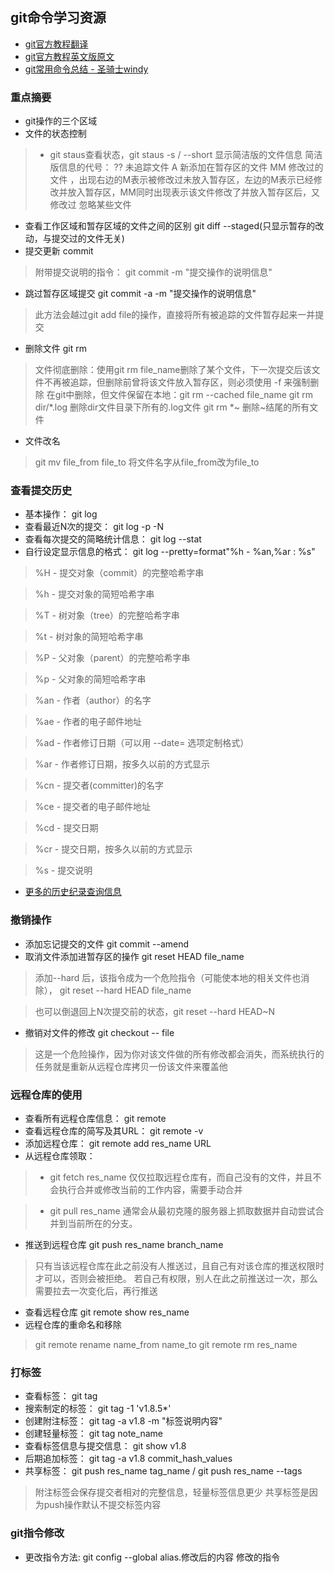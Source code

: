 ## git命令学习资源
* [git官方教程翻译](https://git-scm.com/book/zh/v2/%E8%B5%B7%E6%AD%A5-%E5%85%B3%E4%BA%8E%E7%89%88%E6%9C%AC%E6%8E%A7%E5%88%B6)
* [git官方教程英文版原文](https://git-scm.com/doc)
* [git常用命令总结 - 圣骑士windy](http://www.cnblogs.com/mengdd/p/4153773.html)


### 重点摘要
* git操作的三个区域
* 文件的状态控制

> * git staus查看状态，git staus -s / --short 显示简洁版的文件信息
> 简洁版信息的代号：
> ?? 未追踪文件
> A 新添加在暂存区的文件
> MM 修改过的文件 ，出现右边的M表示被修改过未放入暂存区，左边的M表示已经修改并放入暂存区，MM同时出现表示该文件修改了并放入暂存区后，又修改过
> 忽略某些文件

* 查看工作区域和暂存区域的文件之间的区别 git diff --staged(只显示暂存的改动，与提交过的文件无关)
* 提交更新 commit

> 附带提交说明的指令： git commit -m "提交操作的说明信息"

* 跳过暂存区域提交 git commit -a -m "提交操作的说明信息"
> 此方法会越过git add file的操作，直接将所有被追踪的文件暂存起来一并提交

* 删除文件 git rm
> 文件彻底删除：使用git rm file_name删除了某个文件，下一次提交后该文件不再被追踪，但删除前曾将该文件放入暂存区，则必须使用 -f 来强制删除
> 在git中删除，但文件保留在本地：git rm --cached file_name
> git rm dir/\*.log 删除dir文件目录下所有的.log文件
> git rm \*~ 删除~结尾的所有文件

* 文件改名
> git mv file_from file_to 将文件名字从file_from改为file_to

 ### 查看提交历史 
 * 基本操作： git log
 * 查看最近N次的提交： git log -p -N
 * 查看每次提交的简略统计信息： git log --stat
 * 自行设定显示信息的格式： git log --pretty=format"%h - %an,%ar : %s"

> %H - 提交对象（commit）的完整哈希字串

> %h - 提交对象的简短哈希字串

> %T - 树对象（tree）的完整哈希字串

> %t - 树对象的简短哈希字串

> %P - 父对象（parent）的完整哈希字串

> %p - 父对象的简短哈希字串

> %an - 作者（author）的名字

> %ae - 作者的电子邮件地址

> %ad - 作者修订日期（可以用 --date= 选项定制格式）

> %ar - 作者修订日期，按多久以前的方式显示

> %cn - 提交者(committer)的名字

> %ce - 提交者的电子邮件地址

> %cd - 提交日期

> %cr - 提交日期，按多久以前的方式显示

> %s - 提交说明
 
 * [更多的历史纪录查询信息](https://git-scm.com/book/zh/v2/Git-%E5%9F%BA%E7%A1%80-%E6%9F%A5%E7%9C%8B%E6%8F%90%E4%BA%A4%E5%8E%86%E5%8F%B2#limit_options) 
 
 ### 撤销操作
 * 添加忘记提交的文件 git commit --amend
 * 取消文件添加进暂存区的操作 git reset HEAD file_name
 
 >  添加--hard 后，该指令成为一个危险指令（可能使本地的相关文件也消除）， git reset --hard HEAD file_name
 
 >  也可以倒退回上N次提交前的状态，git reset --hard HEAD~N
 
 * 撤销对文件的修改 git checkout -- file 

> 这是一个危险操作，因为你对该文件做的所有修改都会消失，而系统执行的任务就是重新从远程仓库拷贝一份该文件来覆盖他

### 远程仓库的使用
* 查看所有远程仓库信息： git remote
* 查看远程仓库的简写及其URL： git remote -v
* 添加远程仓库： git remote add res_name URL
*  从远程仓库领取： 

> * git fetch res_name   仅仅拉取远程仓库有，而自己没有的文件，并且不会执行合并或修改当前的工作内容，需要手动合并

> * git pull res_name   通常会从最初克隆的服务器上抓取数据并自动尝试合并到当前所在的分支。

* 推送到远程仓库 git push res_name branch_name

> 只有当该远程仓库在此之前没有人推送过，且自己有对该仓库的推送权限时才可以，否则会被拒绝。
> 若自己有权限，别人在此之前推送过一次，那么需要拉去一次变化后，再行推送

* 查看远程仓库 git remote show res_name
* 远程仓库的重命名和移除
> git remote rename name_from name_to
> git remote rm res_name

### 打标签
* 查看标签： git tag
* 搜索制定的标签： git tag -1 'v1.8.5*'
* 创建附注标签： git tag -a v1.8 -m "标签说明内容" 
* 创建轻量标签： git tag note_name
* 查看标签信息与提交信息： git show v1.8
* 后期追加标签： git tag -a v1.8 commit_hash_values
* 共享标签： git push res_name tag_name / git push res_name --tags

> 附注标签会保存提交者相对的完整信息，轻量标签信息更少
> 共享标签是因为push操作默认不提交标签内容

### git指令修改
* 更改指令方法: git config --global alias.修改后的内容 修改的指令
